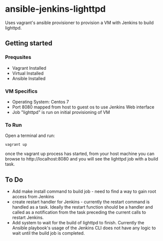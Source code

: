 # ansible-jenkins-lighttpd

Uses vagrant's ansible provisioner to provision a VM with Jenkins to build lighttpd.

## Getting started

### Prequsites

- Vagrant Installed
- Virtual Installed
- Ansible Installed

### VM Specifics
- Operating System: Centos 7
- Port 8080 mapped from host to guest os to use Jenkins Web interface
- Job "lighttpd" is run on initial provisioning of VM

### To Run
Open a terminal and run:

	vagrant up

once the vagrant up process has started, from your host machine you can browse to http://localhost:8080 and you will see the lighttpd job with a build task.

## To Do
- Add make install command to build job - need to find a way to gain root access from Jenkins
- create restart handler for Jenkins - currently the restart command is handled as a task.  Ideally the restart function should be a handler and called as a notification from the task preceding the current calls to restart Jenkins.
- Add system to wait for the build of lighttpd to finish.  Currently the Ansible playbook's usage of the Jenkins CLI does not have any logic to wait until the build job is completed.